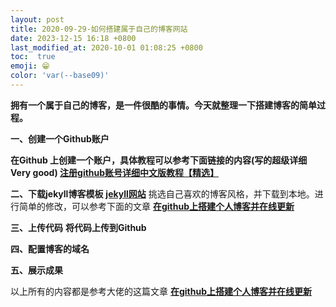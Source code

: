 ```yaml
---
layout: post
title: 2020-09-29-如何搭建属于自己的博客网站
date: 2023-12-15 16:18 +0800
last_modified_at: 2020-10-01 01:08:25 +0800
toc:  true
emoji: 😁
color: 'var(--base09)'
---
```

**拥有一个属于自己的博客，是一件很酷的事情。今天就整理一下搭建博客的简单过程。**

**一、创建一个Github账户**

  **在Github 上创建一个账户，具体教程可以参考下面链接的内容(写的超级详细 Very good)
 [注册github账号详细中文版教程【精选】](https://blog.csdn.net/weixin_45738527/article/details/105146064)**


**二、下载jekyll博客模板**
**[jekyll网站](http://jekyllthemes.org/)**
挑选自己喜欢的博客风格，并下载到本地。进行简单的修改，可以参考下面的文章
**[在github上搭建个人博客并在线更新](https://www.cnblogs.com/wxyww/p/xiaoshujiang.html)**

**三、上传代码**
**将代码上传到Github**

**四、配置博客的域名**

**五、展示成果**


以上所有的内容都是参考大佬的这篇文章
**[在github上搭建个人博客并在线更新](https://www.cnblogs.com/wxyww/p/xiaoshujiang.html)**